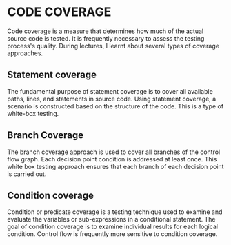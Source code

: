 # CODE COVERAGE
Code coverage is a measure that determines how much of the actual source code is tested. It is frequently necessary to assess the testing process's quality.
During lectures, I learnt about several types of coverage approaches.

## Statement coverage
The fundamental purpose of statement coverage is to cover all available paths, lines, and statements in source code.
Using statement coverage, a scenario is constructed based on the structure of the code. This is a type of white-box testing.

## Branch Coverage

The branch coverage approach is used to cover all branches of the control flow graph. Each decision point condition is addressed at least once. This white box testing approach ensures that each branch of each decision point is carried out.

## Condition coverage

Condition or predicate coverage is a testing technique used to examine and evaluate the variables or sub-expressions in a conditional statement. The goal of condition coverage is to examine individual results for each logical condition. Control flow is frequently more sensitive to condition coverage.